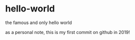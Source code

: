 # hello-world
the famous and only hello world

as a personal note, this is my first commit on github in 2019!
